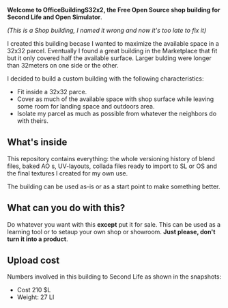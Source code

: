 **Welcome to OfficeBuildingS32x2, the Free Open Source shop building for Second Life and Open Simulator**.

*(This is a Shop building, I named it wrong and now it's too late to fix it)*

I created this building becase I wanted to maximize the available space in a 32x32 parcel.
Eventually I found a great building in the Marketplace that fit but it only covered half the available surface. Larger bulding were longer than 32meters on one side or the other.

I decided to build a custom building with the following characteristics:

  * Fit inside a 32x32 parce.
  * Cover as much of the available space with shop surface while leaving some room for landing space and outdoors area.
  * Isolate my parcel as much as possible from whatever the neighbors do with theirs.

## What's inside

This repository contains everything: the whole versioning history of blend files, baked AO s, UV-layouts, collada files ready to import to SL or OS and the final textures I created for my own use.

The building can be used as-is or as a start point to make something better.

## What can you do with this?

Do whatever you want with this **except** put it for sale. This can be used as a learning tool or to setaup your own shop or showroom. **Just please, don't turn it into a product**.

## Upload cost

Numbers involved in this building to Second Life as shown in the snapshots:

  * Cost 210 $L
  * Weight: 27 LI
